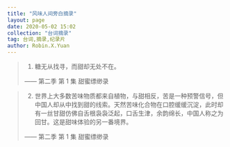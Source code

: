 ```yaml
---
title: "风味人间旁白摘录"
layout: page
date: 2020-05-02 15:02
collection: "台词摘录"
tag: 台词,摘录,纪录片
author: Robin.X.Yuan
---
```


> 1. 糖无从找寻，而甜却无处不在。
>
> —— 第二季 第 1 集 甜蜜缥缈录


> 2. 世界上大多数苦味物质都来自植物，与甜相反，苦是一种预警信号，但中国人却从中找到甜的线索。天然苦味化合物在口腔缓缓沉淀，此时却有一丝甘甜仿佛自舌根袅袅泛起，口舌生津，余韵绵长，中国人称之为回甘。这是甜味体验的另一番境界。
>
> —— 第二季 第 1 集 甜蜜缥缈录
